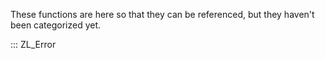 These functions are here so that they can be referenced, but they haven't been categorized yet.

::: ZL_Error
